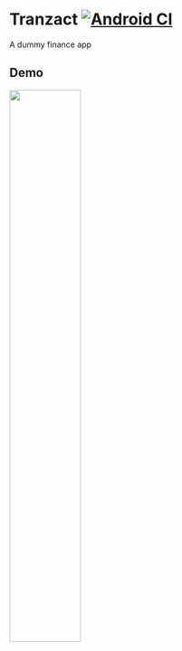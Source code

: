 # Tranzact [![Android CI](https://github.com/Sp4Rx/tranzact/actions/workflows/android.yml/badge.svg)](https://github.com/Sp4Rx/tranzact/actions/workflows/android.yml)

A dummy finance app

## Demo

<p><img src="https://raw.githubusercontent.com/Sp4Rx/tranzact/master/screenshots/demo.gif" width="50%"/></p>
